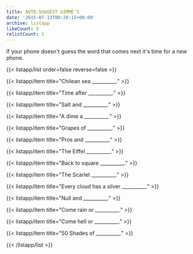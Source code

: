 ```yaml
---
title: AUTO-SUGGEST GIMME'S
date: '2015-07-13T00:20:15+00:00'
archive: listapp
likeCount: 5
relistCount: 1
---
```


If your phone doesn't guess the word that comes next it's time for a new phone.

{{< listapp/list order=false reverse=false >}}

   {{< listapp/item title="Chilean sea __________." >}}

   {{< listapp/item title="Time after __________." >}}

   {{< listapp/item title="Salt and  __________." >}}

   {{< listapp/item title="A dime a  __________." >}}

   {{< listapp/item title="Grapes of  __________." >}}

   {{< listapp/item title="Pros and  __________." >}}

   {{< listapp/item title="The Eiffel  __________." >}}

   {{< listapp/item title="Back to square  __________." >}}

   {{< listapp/item title="The Scarlet  __________." >}}

   {{< listapp/item title="Every cloud has a silver  __________." >}}

   {{< listapp/item title="Null and  __________." >}}

   {{< listapp/item title="Come rain or  __________." >}}

   {{< listapp/item title="Come hell or  __________." >}}

   {{< listapp/item title="50 Shades of  __________." >}}

{{< /listapp/list >}}
